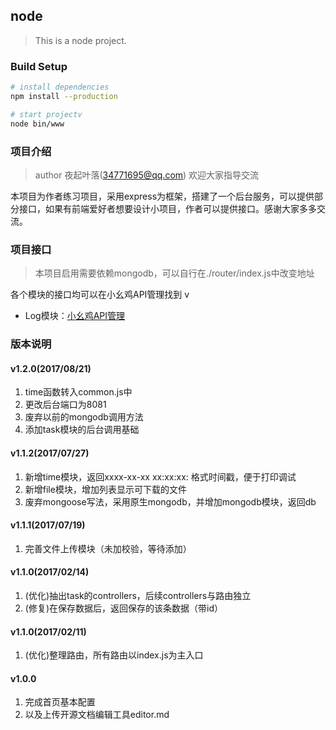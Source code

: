 ## node

> This is a node project.

### Build Setup
``` bash
# install dependencies
npm install --production

# start projectv
node bin/www
```
### 项目介绍

> author 夜起叶落(34771695@qq.com) 欢迎大家指导交流

本项目为作者练习项目，采用express为框架，搭建了一个后台服务，可以提供部分接口，如果有前端爱好者想要设计小项目，作者可以提供接口。感谢大家多多交流。

### 项目接口
> 本项目启用需要依赖mongodb，可以自行在./router/index.js中改变地址

各个模块的接口均可以在小幺鸡API管理找到
v
- Log模块：[小幺鸡API管理](http://www.xiaoyaoji.cn/dashboard/#!/project/BBYjqs7Ct "小幺鸡API管理")

### 版本说明

#### v1.2.0(2017/08/21)
1. time函数转入common.js中
2. 更改后台端口为8081
3. 废弃以前的mongodb调用方法
4. 添加task模块的后台调用基础

#### v1.1.2(2017/07/27)
1. 新增time模块，返回xxxx-xx-xx xx:xx:xx: 格式时间戳，便于打印调试
2. 新增file模块，增加列表显示可下载的文件
3. 废弃mongoose写法，采用原生mongodb，并增加mongodb模块，返回db

#### v1.1.1(2017/07/19)
1. 完善文件上传模块（未加校验，等待添加）

#### v1.1.0(2017/02/14)
1. (优化)抽出task的controllers，后续controllers与路由独立
1. (修复)在保存数据后，返回保存的该条数据（带id）

#### v1.1.0(2017/02/11)
1. (优化)整理路由，所有路由以index.js为主入口

#### v1.0.0
1. 完成首页基本配置
1. 以及上传开源文档编辑工具editor.md